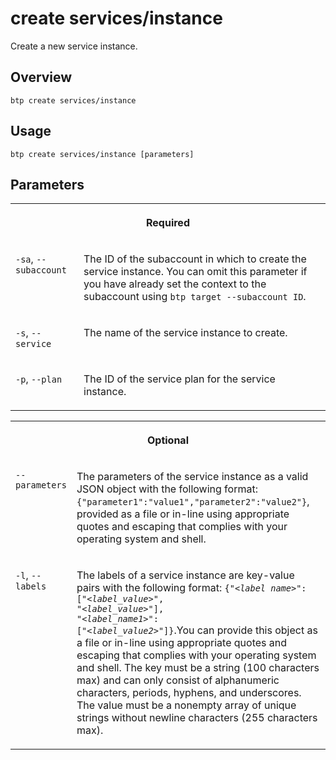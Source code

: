 <!-- loio5a44ad89b50249148b9e299f93f43f7a -->

# create services/instance

Create a new service instance.



<a name="loio5a44ad89b50249148b9e299f93f43f7a__section_xcr_2nt_pkb"/>

## Overview



`btp create services/instance` 



<a name="loio5a44ad89b50249148b9e299f93f43f7a__section_fp5_f4t_pkb"/>

## Usage

`btp create services/instance [parameters]`



<a name="loio5a44ad89b50249148b9e299f93f43f7a__section_hdy_lpt_pkb"/>

## Parameters


<table>
<tr>
<th valign="top" colspan="2">

Required



</th>
</tr>
<tr>
<td valign="top">

`-sa`, `--subaccount`



</td>
<td valign="top">

The ID of the subaccount in which to create the service instance. You can omit this parameter if you have already set the context to the subaccount using `btp target --subaccount ID`.



</td>
</tr>
<tr>
<td valign="top">

`-s`, `--service`



</td>
<td valign="top">

The name of the service instance to create.



</td>
</tr>
<tr>
<td valign="top">

`-p`, `--plan`



</td>
<td valign="top">

The ID of the service plan for the service instance.



</td>
</tr>
</table>


<table>
<tr>
<th valign="top" colspan="2">

Optional



</th>
</tr>
<tr>
<td valign="top">

`--parameters`



</td>
<td valign="top">

The parameters of the service instance as a valid JSON object with the following format: `{"parameter1":"value1","parameter2":"value2"}`, provided as a file or in-line using appropriate quotes and escaping that complies with your operating system and shell.



</td>
</tr>
<tr>
<td valign="top">

`-l`, `--labels`



</td>
<td valign="top">

The labels of a service instance are key-value pairs with the following format: <code>{"<i class="varname">&lt;label name&gt;</i>": ["<i class="varname">&lt;label_value&gt;</i>", "<i class="varname">&lt;label_value&gt;</i>"], "<i class="varname">&lt;label_name1&gt;</i>": ["<i class="varname">&lt;label_value2&gt;</i>"]}</code>.You can provide this object as a file or in-line using appropriate quotes and escaping that complies with your operating system and shell. The key must be a string \(100 characters max\) and can only consist of alphanumeric characters, periods, hyphens, and underscores. The value must be a nonempty array of unique strings without newline characters \(255 characters max\).



</td>
</tr>
</table>


